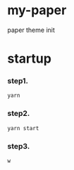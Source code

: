 # my-paper
paper theme init

# startup

### step1. 
```base
yarn
```

### step2.
```base
yarn start
```

### step3. 
```base
w
```
